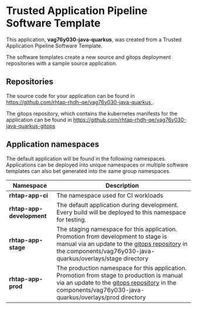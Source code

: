 # Trusted Application Pipeline Software Template

This application, **vag76y030-java-quarkus**, was created from a Trusted Application Pipeline Software Template.

The software templates create a new source and gitops deployment repositories with a sample source application. 

## Repositories

The source code for your application can be found in [https://github.com/rhtap-rhdh-qe/vag76y030-java-quarkus ](https://github.com/rhtap-rhdh-qe/vag76y030-java-quarkus ).
 
The gitops repository, which contains the kubernetes manifests for the application can be found in 
[https://github.com/rhtap-rhdh-qe/vag76y030-java-quarkus-gitops ](https://github.com/rhtap-rhdh-qe/vag76y030-java-quarkus-gitops ) 

## Application namespaces 

The default application will be found in the following namespaces. Applications can be deployed into unique namespaces or multiple software templates can also bet generated into the same group namespaces.  

|  Namespace   |  Description   |  
| -------- | -------- |
| **rhtap-app-ci** | The namespace used for CI workloads |
| **rhtap-app-development** | The default application during development. Every build will be deployed to this namespace for testing. |
| **rhtap-app-stage** | The staging namespace for this application. Promotion from development to stage is manual via an update to the [gitops repository](https://github.com/rhtap-rhdh-qe/vag76y030-java-quarkus-gitops ) in the components/vag76y030-java-quarkus/overlays/stage directory |
| **rhtap-app-prod** | The production namespace for this application. Promotion from stage to production is manual via an update to the [gitops repository](https://github.com/rhtap-rhdh-qe/vag76y030-java-quarkus-gitops ) in the components/vag76y030-java-quarkus/overlays/prod directory |